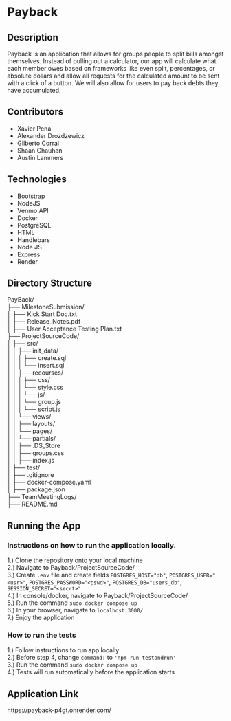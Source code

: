 # Payback
## Description
Payback is an application that allows for groups people to split bills amongst themselves. Instead of pulling out a calculator, our app will calculate what each member owes based on frameworks like even split, percentages, or absolute dollars and allow all requests for the calculated amount to be sent with a click of a button. We will also allow for users to pay back debts they have accumulated.

## Contributors

- Xavier Pena
- Alexander Drozdzewicz 
- Gilberto Corral
- Shaan Chauhan
- Austin Lammers 

## Technologies
- Bootstrap
- NodeJS
- Venmo API
- Docker
- PostgreSQL
- HTML
- Handlebars
- Node JS
- Express
- Render

## Directory Structure
PayBack/  
├── MilestoneSubmission/  
│     ├── Kick Start Doc.txt    
│     ├── Release_Notes.pdf  
│     ├── User Acceptance Testing Plan.txt  
├── ProjectSourceCode/  
│     ├── src/  
│     │   ├── init_data/  
│     │   │   ├── create.sql    
│     │   │   └── insert.sql    
│     │   ├── recourses/  
│     │   │   ├── css/  
│     │   │       └── style.css  
│     │   │   └── js/  
│     │   │       └── group.js    
│     │   │       └── script.js    
│     │   └── views/  
│     │       ├── layouts/    
│     │       └── pages/  
│     │       └── partials/  
│     │   ├── .DS_Store  
│     │   ├── groups.css  
│     │   ├── index.js  
│     ├── test/  
│     ├── .gitignore  
│     ├── docker-compose.yaml  
│     ├── package.json  
├── TeamMeetingLogs/  
├── README.md  
## Running the App
### Instructions on how to run the application locally.
1.) Clone the repository onto your local machine \
2.) Navigate to Payback/ProjectSourceCode/ \
3.) Create `.env` file and create fields `POSTGRES_HOST="db"`, `POSTGRES_USER="<usr>"`, `POSTGRES_PASSWORD="<pswd>"`, `POSTGRES_DB="users_db"`, `SESSION_SECRET="<secrt>"` \
4.) In console/docker, navigate to Payback/ProjectSourceCode/ \
5.) Run the command `sudo docker compose up` \
6.) In your browser, navigate to `localhost:3000/` \
7.) Enjoy the application 
### How to run the tests 
1.) Follow instructions to run app locally \
2.) Before step 4, change `command:` to `'npm run testandrun'` \
3.) Run the command `sudo docker compose up` \
4.) Tests will run automatically before the application starts 
## Application Link 
https://payback-p4gt.onrender.com/

